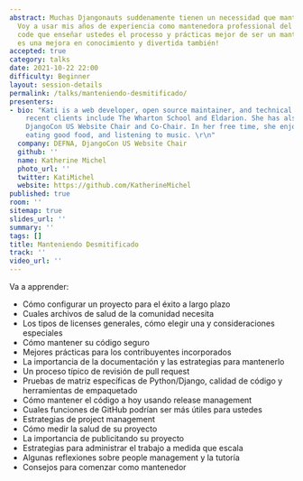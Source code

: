 ```yaml
---
abstract: Muchas Djangonauts suddenamente tienen un necessidad que mantener un proyecto.
  Voy a usar mis años de experiencia como mantenedora professional del open source
  code que enseñar ustedes el processo y prácticas mejor de ser un mantendero. ¡Manteniendo
  es una mejora en conocimiento y divertida también!
accepted: true
category: talks
date: 2021-10-22 22:00
difficulty: Beginner
layout: session-details
permalink: /talks/manteniendo-desmitificado/
presenters:
- bio: "Kati is a web developer, open source maintainer, and technical writer. Her
    recent clients include The Wharton School and Eldarion. She has also been the
    DjangoCon US Website Chair and Co-Chair. In her free time, she enjoys traveling,
    eating good food, and listening to music. \r\n"
  company: DEFNA, DjangoCon US Website Chair
  github: ''
  name: Katherine Michel
  photo_url: ''
  twitter: KatiMichel
  website: https://github.com/KatherineMichel
published: true
room: ''
sitemap: true
slides_url: ''
summary: ''
tags: []
title: Manteniendo Desmitificado
track: ''
video_url: ''
---
```


Va a apprender:

* Cómo configurar un proyecto para el éxito a largo plazo
* Cuales archivos de salud de la comunidad necesita
* Los tipos de licenses generales, cómo elegir una y consideraciones especiales
* Cómo mantener su código seguro
* Mejores prácticas para los contribuyentes incorporados
* La importancia de la documentación y las estrategias para mantenerlo
* Un proceso típico de revisión de pull request
* Pruebas de matriz específicas de Python/Django, calidad de código y herramientas de empaquetado
* Cómo mantener el código a hoy usando release management
* Cuales funciones de GitHub podrían ser más útiles para ustedes
* Estrategias de project management
* Cómo medir la salud de su proyecto
* ​​La importancia de publicitando su proyecto
* Estrategias para administrar el trabajo a medida que escala
* Algunas reflexiones sobre people management y la tutoría
* Consejos para comenzar como mantenedor